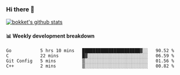 ### Hi there 👋
[![bokket's github stats](https://github-readme-stats.vercel.app/api?username=bokket&show_icons=true&count_private=true)](https://github.com/anuraghazra/github-readme-stats)

#### :bar_chart: Weekly development breakdown
<!--START_SECTION:waka-->
```text
Go           5 hrs 10 mins   ██████████████████████▓░░   90.52 % 
C            22 mins         █▓░░░░░░░░░░░░░░░░░░░░░░░   06.59 % 
Git Config   5 mins          ▒░░░░░░░░░░░░░░░░░░░░░░░░   01.56 % 
C++          2 mins          ▒░░░░░░░░░░░░░░░░░░░░░░░░   00.82 % 
```
<!--END_SECTION:waka-->
